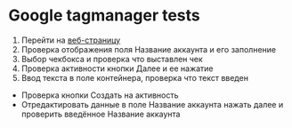 # Google tagmanager tests
1. Перейти на [веб-страницу](https://tagmanager.google.com/#/admin/accounts/create "Google tagmanager")
2. Проверка отображения поля Название аккаунта и его заполнение
3. Выбор чекбокса и проверка что выставлен чек
4. Проверка активности кнопки Далее и ее нажатие
5. Ввод текста в поле контейнера, проверка что текст введен

+ Проверка кнопки Создать на активность
+ Отредактировать данные в поле Название аккаунта нажать далее и проверить введённое Название аккаунта

